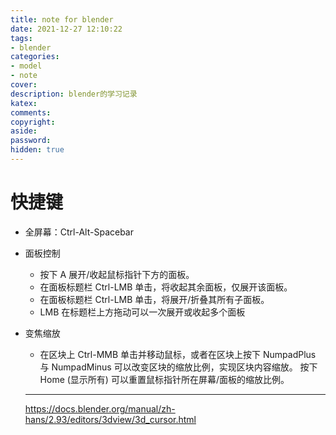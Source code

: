 ```yaml
---
title: note for blender
date: 2021-12-27 12:10:22
tags:
- blender
categories:
- model
- note
cover:
description: blender的学习记录
katex:
comments:
copyright:
aside:
password:
hidden: true
---
```


# 快捷键

* 全屏幕：Ctrl-Alt-Spacebar

* 面板控制

  * 按下 A 展开/收起鼠标指针下方的面板。
  * 在面板标题栏 Ctrl-LMB 单击，将收起其余面板，仅展开该面板。
  * 在面板标题栏 Ctrl-LMB 单击，将展开/折叠其所有子面板。
  * LMB 在标题栏上方拖动可以一次展开或收起多个面板

* 变焦缩放

  *   在区块上 Ctrl-MMB 单击并移动鼠标，或者在区块上按下 NumpadPlus 与 NumpadMinus 可以改变区块的缩放比例，实现区块内容缩放。 按下 Home (显示所有) 可以重置鼠标指针所在屏幕/面板的缩放比例。

  -----------------------

  https://docs.blender.org/manual/zh-hans/2.93/editors/3dview/3d_cursor.html
